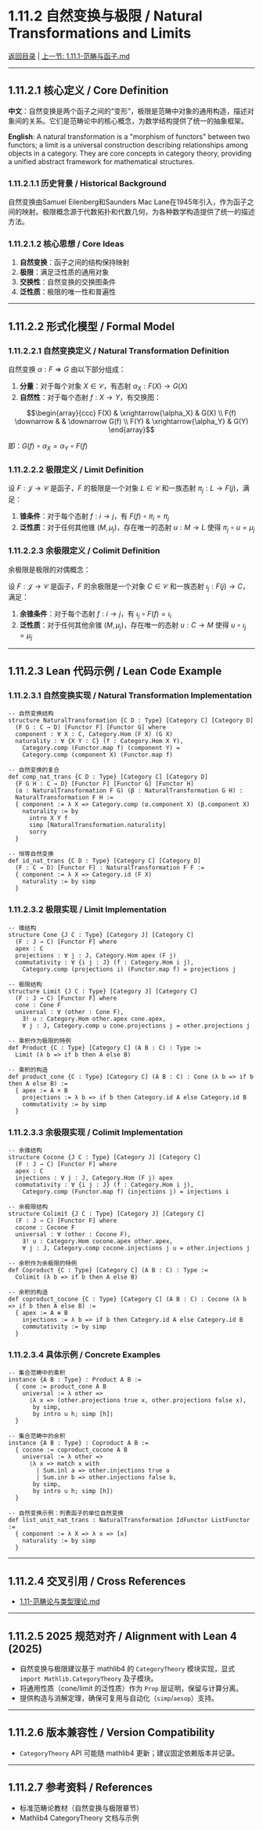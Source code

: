 # 1.11.2 自然变换与极限 / Natural Transformations and Limits

[返回目录](../CONTINUOUS_PROGRESS.md) | [上一节: 1.11.1-范畴与函子.md](1.11.1-范畴与函子.md)

---

## 1.11.2.1 核心定义 / Core Definition

**中文**：自然变换是两个函子之间的“变形”，极限是范畴中对象的通用构造，描述对象间的关系。它们是范畴论中的核心概念，为数学结构提供了统一的抽象框架。

**English**: A natural transformation is a "morphism of functors" between two functors; a limit is a universal construction describing relationships among objects in a category. They are core concepts in category theory, providing a unified abstract framework for mathematical structures.

### 1.11.2.1.1 历史背景 / Historical Background

自然变换由Samuel Eilenberg和Saunders Mac Lane在1945年引入，作为函子之间的映射。极限概念源于代数拓扑和代数几何，为各种数学构造提供了统一的描述方法。

### 1.11.2.1.2 核心思想 / Core Ideas

1. **自然变换**：函子之间的结构保持映射
2. **极限**：满足泛性质的通用对象
3. **交换性**：自然变换的交换图条件
4. **泛性质**：极限的唯一性和普遍性

---

## 1.11.2.2 形式化模型 / Formal Model

### 1.11.2.2.1 自然变换定义 / Natural Transformation Definition

自然变换 $\alpha : F \Rightarrow G$ 由以下部分组成：

1. **分量**：对于每个对象 $X \in \mathcal{C}$，有态射 $\alpha_X : F(X) \to G(X)$
2. **自然性**：对于每个态射 $f : X \to Y$，有交换图：

$$\begin{array}{ccc}
F(X) & \xrightarrow{\alpha_X} & G(X) \\
F(f) \downarrow & & \downarrow G(f) \\
F(Y) & \xrightarrow{\alpha_Y} & G(Y)
\end{array}$$

即：$G(f) \circ \alpha_X = \alpha_Y \circ F(f)$

### 1.11.2.2.2 极限定义 / Limit Definition

设 $F : \mathcal{J} \to \mathcal{C}$ 是函子，$F$ 的极限是一个对象 $L \in \mathcal{C}$ 和一族态射 $\pi_j : L \to F(j)$，满足：

1. **锥条件**：对于每个态射 $f : i \to j$，有 $F(f) \circ \pi_i = \pi_j$
2. **泛性质**：对于任何其他锥 $(M, \mu_j)$，存在唯一的态射 $u : M \to L$ 使得 $\pi_j \circ u = \mu_j$

### 1.11.2.2.3 余极限定义 / Colimit Definition

余极限是极限的对偶概念：

设 $F : \mathcal{J} \to \mathcal{C}$ 是函子，$F$ 的余极限是一个对象 $C \in \mathcal{C}$ 和一族态射 $\iota_j : F(j) \to C$，满足：

1. **余锥条件**：对于每个态射 $f : i \to j$，有 $\iota_j \circ F(f) = \iota_i$
2. **泛性质**：对于任何其他余锥 $(M, \mu_j)$，存在唯一的态射 $u : C \to M$ 使得 $u \circ \iota_j = \mu_j$

---

## 1.11.2.3 Lean 代码示例 / Lean Code Example

### 1.11.2.3.1 自然变换实现 / Natural Transformation Implementation

```lean
-- 自然变换结构
structure NaturalTransformation {C D : Type} [Category C] [Category D]
  (F G : C → D) [Functor F] [Functor G] where
  component : ∀ X : C, Category.Hom (F X) (G X)
  naturality : ∀ {X Y : C} (f : Category.Hom X Y),
    Category.comp (Functor.map f) (component Y) =
    Category.comp (component X) (Functor.map f)

-- 自然变换的复合
def comp_nat_trans {C D : Type} [Category C] [Category D]
  {F G H : C → D} [Functor F] [Functor G] [Functor H]
  (α : NaturalTransformation F G) (β : NaturalTransformation G H) :
  NaturalTransformation F H :=
  { component := λ X => Category.comp (α.component X) (β.component X)
    naturality := by
      intro X Y f
      simp [NaturalTransformation.naturality]
      sorry
  }

-- 恒等自然变换
def id_nat_trans {C D : Type} [Category C] [Category D]
  (F : C → D) [Functor F] : NaturalTransformation F F :=
  { component := λ X => Category.id (F X)
    naturality := by simp
  }
```

### 1.11.2.3.2 极限实现 / Limit Implementation

```lean
-- 锥结构
structure Cone {J C : Type} [Category J] [Category C]
  (F : J → C) [Functor F] where
  apex : C
  projections : ∀ j : J, Category.Hom apex (F j)
  commutativity : ∀ {i j : J} (f : Category.Hom i j),
    Category.comp (projections i) (Functor.map f) = projections j

-- 极限结构
structure Limit {J C : Type} [Category J] [Category C]
  (F : J → C) [Functor F] where
  cone : Cone F
  universal : ∀ (other : Cone F),
    ∃! u : Category.Hom other.apex cone.apex,
    ∀ j : J, Category.comp u cone.projections j = other.projections j

-- 乘积作为极限的特例
def Product {C : Type} [Category C] (A B : C) : Type :=
  Limit (λ b => if b then A else B)

-- 乘积的构造
def product_cone {C : Type} [Category C] (A B : C) : Cone (λ b => if b then A else B) :=
  { apex := A × B
    projections := λ b => if b then Category.id A else Category.id B
    commutativity := by simp
  }
```

### 1.11.2.3.3 余极限实现 / Colimit Implementation

```lean
-- 余锥结构
structure Cocone {J C : Type} [Category J] [Category C]
  (F : J → C) [Functor F] where
  apex : C
  injections : ∀ j : J, Category.Hom (F j) apex
  commutativity : ∀ {i j : J} (f : Category.Hom i j),
    Category.comp (Functor.map f) (injections j) = injections i

-- 余极限结构
structure Colimit {J C : Type} [Category J] [Category C]
  (F : J → C) [Functor F] where
  cocone : Cocone F
  universal : ∀ (other : Cocone F),
    ∃! u : Category.Hom cocone.apex other.apex,
    ∀ j : J, Category.comp cocone.injections j u = other.injections j

-- 余积作为余极限的特例
def Coproduct {C : Type} [Category C] (A B : C) : Type :=
  Colimit (λ b => if b then A else B)

-- 余积的构造
def coproduct_cocone {C : Type} [Category C] (A B : C) : Cocone (λ b => if b then A else B) :=
  { apex := A ⊕ B
    injections := λ b => if b then Category.id A else Category.id B
    commutativity := by simp
  }
```

### 1.11.2.3.4 具体示例 / Concrete Examples

```lean
-- 集合范畴中的乘积
instance {A B : Type} : Product A B :=
  { cone := product_cone A B
    universal := λ other =>
      ⟨λ x => (other.projections true x, other.projections false x),
       by simp,
       by intro u h; simp [h]⟩
  }

-- 集合范畴中的余积
instance {A B : Type} : Coproduct A B :=
  { cocone := coproduct_cocone A B
    universal := λ other =>
      ⟨λ x => match x with
        | Sum.inl a => other.injections true a
        | Sum.inr b => other.injections false b,
       by simp,
       by intro u h; simp [h]⟩
  }

-- 自然变换示例：列表函子的单位自然变换
def list_unit_nat_trans : NaturalTransformation IdFunctor ListFunctor :=
  { component := λ X => λ x => [x]
    naturality := by simp
  }
```

---

## 1.11.2.4 交叉引用 / Cross References

- [1.11-范畴论与类型理论.md](1.11-范畴论与类型理论.md)

---

## 1.11.2.5 2025 规范对齐 / Alignment with Lean 4 (2025)

- 自然变换与极限建议基于 mathlib4 的 `CategoryTheory` 模块实现，显式 `import Mathlib.CategoryTheory` 及子模块。
- 将通用性质（cone/limit 的泛性质）作为 `Prop` 层证明，保留与计算分离。
- 提供构造与消解定理，确保可复用与自动化（`simp`/`aesop`）支持。

---

## 1.11.2.6 版本兼容性 / Version Compatibility

- `CategoryTheory` API 可能随 mathlib4 更新；建议固定依赖版本并记录。

---

## 1.11.2.7 参考资料 / References

- 标准范畴论教材（自然变换与极限章节）
- Mathlib4 CategoryTheory 文档与示例
